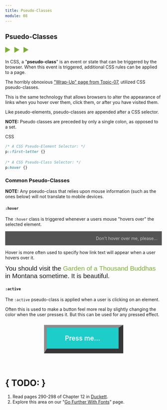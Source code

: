 ```yaml
---
title: Pseudo-Classes
module: 08
---
```


## Psuedo-Classes
<img src="./../../../img/arrow-divider.svg" style="width: 75px; border: none;" />

In CSS, a "**pseudo-class**" is an event or state that can be triggered by the browser. When this event is triggered, additional CSS rules can be applied to a page.

The horribly obnoxious ["Wrap-Up" page from Topic-07]({{site.baseurl}}/modules/topic-07/wrap-up/), utilized CSS pseudo-classes.

This is the same technology that allows browsers to alter the appearance of links when you hover over them, click them, or after you have visited them.

Like pseudo-elements, pseudo-classes are appended after a CSS selector.

**NOTE:** Pseudo classes are preceded by only a single colon, as opposed to a set.

<div id="code-heading">CSS</div>

```css
/* A CSS Pseudo-Element Selector: */
p::first-letter {}

/* A CSS Pseudo-Class Selector: */
p:hover {}
```


### Common Pseudo-Classes

**NOTE:** Any pseudo-class that relies upon mouse information (such as the ones below) will not translate to mobile devices.

#### `:hover`

The `:hover` class is triggered whenever a users mouse "hovers over" the selected element.

<div class="pen-group">
<p data-height="400" data-theme-id="30567" data-slug-hash="bYNpEY" data-default-tab="html,css" data-user="Media-Ed-Online" data-embed-version="2" data-pen-title="[Topic-08] Pseudo-Classes, Pt. 1" class="codepen"></p>
<script async src="https://production-assets.codepen.io/assets/embed/ei.js"></script>
  <div class="pen-result displayed_code_example_pen">
    <style>
    .hover-element {
        font-size: 1em;
        background-color: #545454;
        color: #c4c8c4;
        padding: 1em;
        text-align: right;
    }
    .hover-element:hover {
        font-size: 4em;
        background-image: url(../imgs/puppy.jpg);
        background-position: center center;
        background-size: cover;
        color: gold;
        text-transform: uppercase;
        font-weight: bold;
        text-align: justify;
        letter-spacing: 0.2em;
        padding: 0em;
        height: 75%;
    }
    </style>
    <div class="hover-element">
      Don't hover over me, please...
    </div>
  </div>
</div>


Hover is more often used to specify how link text will appear when a user hovers over it.

<div class="pen-group">
  <p data-height="400" data-theme-id="30567" data-slug-hash="KywzgB" data-default-tab="html,css" data-user="Media-Ed-Online" data-embed-version="2" data-pen-title="[Topic-08] Pseudo-Classes, Pt. 2" class="codepen"></p>

  <div class="pen-result displayed_code_example_pen">
    <style>
      .element-1 {
        font-size: 1.5em;
        font-family: sans-serif;
      }
      .element-1 a {
        color: #79AF33;
        text-decoration: none;
      }
      .element-1 a:hover {
        color: #1CCDCA;
        font-style: italic;
      }
    </style>
    <div class="element-1">
        You should visit the <a href="https://en.wikipedia.org/wiki/The_Garden_of_One_Thousand_Buddhas">Garden of a Thousand Buddhas</a> in Montana sometime. It is beautiful.
    </div>
  </div>
</div>


#### `:active`

The `:active` pseudo-class is applied when a user is clicking on an element.

Often this is used to make a button feel more real by slightly changing the color when the user presses it. But this can be used for any pressed effect.

<div class="pen-group">
  <p data-height="600" data-theme-id="30567" data-slug-hash="OOPNgx" data-default-tab="css,html" data-user="Media-Ed-Online" data-embed-version="2" data-pen-title="[Topic-08] Pseudo-Classes, Pt. 3" class="codepen"></p>

  <div class="pen-result displayed_code_example_pen">
    <style>
      .parent-element {
        min-height: 10em;
      }
      .button-1 {
        font-size: 1.5em;
        color: white;
        font-weight: 600;
        background-color: rgb(28,205,202);
        border-color: #8f8b8b #383636 #383636 #8f8b8b;
        border-width: 9px 15px 15px 9px;
        border-style: solid;
        position: relative;
        margin: auto;
        top: .5em;
        padding: 1em;
        width: 9em;
        text-align: center !important;
      }
      .button-1:hover {
        color: #383636;
        font-style: italic;
      }
      .button-1:active {
        color: #fff;
        background-color: rgb(17, 127, 126);
        border-color: #383636 #8f8b8b #8f8b8b #383636;
        border-width: 15px 9px 9px 15px;
      }
    </style>
    <div class="parent-element">
       <center><div class="button-1">
          Press me...
       </div></center>
    </div>
  </div>
</div>


# { TODO: }
1. Read pages 290-298 of Chapter 12 in [Duckett](https://github.com/Media-Ed-Online/intro-web-dev/issues/3).
2. Explore this area on our "[Go Further With Fonts](../going-further#pseudo-classes)" page.
